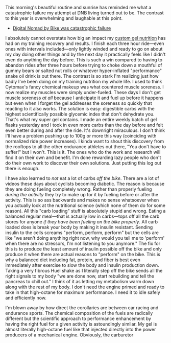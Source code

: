 This morning's beautiful routine and sunrise has reminded me what a catastrophic failure my attempt at DNB living turned out to be. The contrast to this year is overwhelming and laughable at this point.

- [Digital Nomad by Bike was catastrophic failure](../Cycling/Digital%20Nomad%20by%20Bike%20was%20catastrophic%20failure.md)

I absolutely cannot overstate how big an impact my [custom gel nutrition](../Cycling/Homemade%20gel%20recipe.md) has had on my training recovery and results. I finish each three hour ride—even ones with intervals included—only lightly winded and ready to go on about my day doing other things and by the next day it practically feels like I didn't even do anything the day before. This is such a win compared to having to abandon rides after three hours before trying to choke down a mouthful of gummy bears or salted nut rolls or whatever hyper-inflated "performance" snake oil drink is out there. The contrast is so stark I'm realizing just how badly I've been doing on my training nutrition my whole life. I used to think Cytomax's fancy chemical makeup was what countered muscle soreness. I now realize my muscles were simply under-fueled. These days I don't get muscle soreness _at all_ because I anticipate it and fuel up before it happens but even when I forget the gel addresses the soreness so quickly that reacting to it also works. The solution is easy: digestible carbs with the highest scientifically possible glycemic index that don't dehydrate you. That's what my super gel contains. I made an entire weekly batch of gel flasks yesterday and I took in even more carbs than the day before and felt even better during and after the ride. It's downright miraculous. I don't think I'll have a problem pushing up to 100g or more this way (coinciding with normalized ride power increases). I kinda want to shout this discovery from the rooftops to all the other endurance athletes out there, "You don't have to suffer!" but I won't. This is it. The ones who do the work and research will find it on their own and benefit. I'm done rewarding lazy people who don't do their own work to discover their own solutions. Just putting this log out there is enough.

I have also learned to _not_ eat a lot of carbs _off the bike_. There are a lot of videos these days about cyclists becoming diabetic. The reason is because they are doing fueling completely wrong. Rather than properly fueling _during the activity_ they try to make up for it by fueling before or after the activity. This is so ass backwards and makes no sense whatsoever when you actually look at the nutritional science (which none of them do for some reason). All this "carb loading" stuff is absolutely stupid and wrong. Eating a balanced regular meal—that is actually low in carbs—tops off all the carb stores for anyone *if they have been fueling on the bike properly*. All carb loaded does is break your body by making it insulin resistant. Sending insulin to the cells screams "perform, perform, perform" but the cells are like "we aren't doing anything right now, why would you tell me to 'perform' when there are no stressors, I'm not listening to you anymore." The fix for this is to produce the least amount of insulin possible off the bike and only produce it when there are actual reasons to "perform" on the bike. This is why a balanced diet including fat, protein, and fiber is best even immediately after exercise to slow the body and insulin production down. Taking a very fibrous Huel shake as I literally step off the bike sends all the right signals to my body "we are done now, start rebuilding and tell the pancreas to chill out." I think of it as letting my metabolism warm down along with the rest of my body. I don't need the engine primed and ready to take in that high-octane for maximum performance. I need it to idle safely and efficiently now.

I'm blown away by how direct the corollaries are between car racing and endurance sports. The chemical composition of the fuels are radically different but the scientific approach to performance enhancement by having the right fuel for a given activity is astoundingly similar. My gel is almost literally high-octane fuel like that injected directly into the power producers of a mechanical engine. Obviously, the carburetor
